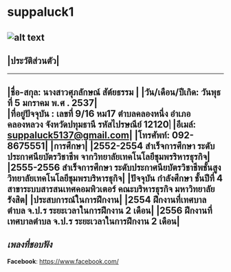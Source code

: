 # suppaluck1
 
![alt text](https://scontent.fbkk10-1.fna.fbcdn.net/v/t1.0-1/p160x160/13921014_1035409926513980_8782954504339520929_n.jpg?oh=67a9d7ce0052c5a92cef17849680db26&oe=583FCCC5)
---
## |**ประวัติส่วนตัว**|
---------------------------------------------
|**ชื่อ-สกุล**: นางสาวศุภลักษณ์  สัต์ยธรรม  |
|**วัน/เดือน/ปีเกิด**: วันพุธ ที่ 5 มกราคม พ.ศ . 2537|        
|**ที่อยู่ปัจจุบัน** : เลขที่ 9/16 หม17 ตำบลคลองหนึ่ง อำเภอคลองหลวง จังหวัดปทุมธานี รหัสไปรษณีย์  12120|่
|**อีเมล์**: suppaluck5137@gmail.com|
|**โทรศัพท์**: 092-8675551|
|**การศึกษา**|
|**2552-2554 สำเร็จการศึกษา ระดับประกาศนียบัตรวิชาชีพ จากวิทยาลัยเทคโนโลยีชุมพรริหารธุรกิจ**|
|**2555-2556 สำเร็จการศึกษา ระดับประกาศนียบัตรวิชาชีพชั้นสูง วิทยาลัยเทคโนโลยีชุมพรบริหารธุกิจ**|
|**ปัจจุบัน กำลังศึกษา ชั้นปีที่ 4 สาขาระบบสารสนเทศคอมพิวเตอร์ คณะบริหารธุรกิจ มหาวิทยาลัยรังสิต**|
|**ประสบการณ์ในการฝึกงาน**|
|**2554 ฝึกงานที่เทศบาลตำบล จ.ป.ร ระยะเวลาในการฝึกงาน 2 เดือน**|
|**2556 ฝีกงานที่เทศบาลตำบล จ.ป.ร ระยะเวลาในการฝึกงาน 2 เดือน**|
--------------------------------------------------------
***เพลงที่ชอบฟัง***
---
**Facebook**: https://www.facebook.com/


